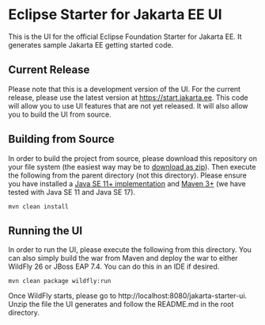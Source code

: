 # Eclipse Starter for Jakarta EE UI
This is the UI for the official Eclipse Foundation Starter for Jakarta EE. It generates sample Jakarta EE getting started code.

## Current Release
Please note that this is a development version of the UI. For the current release, please use the latest version at https://start.jakarta.ee. This code will allow you to use UI features that are not yet released. It will also allow you to build the UI from source.

## Building from Source
In order to build the project from source, please download this repository on your file system (the easiest way may be to [download as zip](https://github.com/eclipse-ee4j/starter/archive/refs/heads/master.zip)). Then execute the following from the parent directory (not this directory). Please ensure you have installed a [Java SE 11+ implementation](https://adoptium.net/?variant=openjdk8) and [Maven 3+](https://maven.apache.org/download.cgi) (we have tested with Java SE 11 and Java SE 17).

```
mvn clean install
```

##  Running the UI
In order to run the UI, please execute the following from this directory. You can also simply build the war from Maven and deploy the war to either WildFly 26 or JBoss EAP 7.4. You can do this in an IDE if desired.

```
mvn clean package wildfly:run
```

Once WildFly starts, please go to http://localhost:8080/jakarta-starter-ui. Unzip the file the UI generates and follow the README.md in the root directory.
